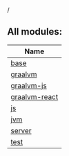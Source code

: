 /

## All modules:

| Name |
|---|
| [base](packages/base/index.md) |  |
| [graalvm](packages/graalvm/index.md) |  |
| [graalvm-js](packages/graalvm-js/index.md) |  |
| [graalvm-react](packages/graalvm-react/index.md) |  |
| [js](packages/rpc/js/index.md) |  |
| [jvm](packages/rpc/jvm/index.md) |  |
| [server](packages/server/index.md) |  |
| [test](packages/test/index.md) |  |
